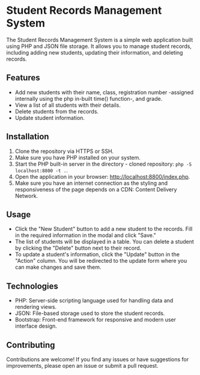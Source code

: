 # Student Records Management System

The Student Records Management System is a simple web application built using PHP and JSON file storage. It allows you to manage student records, including adding new students, updating their information, and deleting records.

## Features

- Add new students with their name, class, registration number -assigned internally using the php in-built time() function-, and grade.
- View a list of all students with their details.
- Delete students from the records.
- Update student information.

## Installation

1. Clone the repository via HTTPS or SSH.
2. Make sure you have PHP installed on your system.
3. Start the PHP built-in server in the directory - cloned repository: `php -S localhost:8800 -t .`.
4. Open the application in your browser: [http://localhost:8800/index.php](http://localhost:8800/index.php).
5. Make sure you have an internet connection as the styling and responsiveness of the page depends on a CDN: Content Delivery Network.

## Usage

- Click the "New Student" button to add a new student to the records. Fill in the required information in the modal and click "Save."
- The list of students will be displayed in a table. You can delete a student by clicking the "Delete" button next to their record.
- To update a student's information, click the "Update" button in the "Action" column. You will be redirected to the update form where you can make changes and save them.

## Technologies

- PHP: Server-side scripting language used for handling data and rendering views.
- JSON: File-based storage used to store the student records.
- Bootstrap: Front-end framework for responsive and modern user interface design.

## Contributing

Contributions are welcome! If you find any issues or have suggestions for improvements, please open an issue or submit a pull request.
